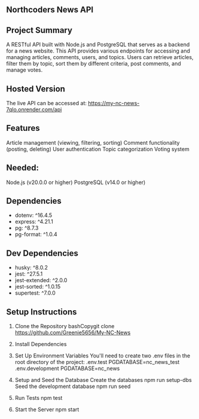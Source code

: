 Northcoders News API
--------------------
Project Summary
----------------
A RESTful API built with Node.js and PostgreSQL that serves as a backend for a news website. This API provides various endpoints for accessing and managing articles, comments, users, and topics. Users can retrieve articles, filter them by topic, sort them by different criteria, post comments, and manage votes.

Hosted Version
--------------
The live API can be accessed at: https://my-nc-news-7qlo.onrender.com/api

Features
----------
Article management (viewing, filtering, sorting)
Comment functionality (posting, deleting)
User authentication
Topic categorization
Voting system

Needed:
-------
Node.js (v20.0.0 or higher)
PostgreSQL (v14.0 or higher)

Dependencies
------------
- dotenv: ^16.4.5
- express: ^4.21.1
- pg: ^8.7.3
- pg-format: ^1.0.4

Dev Dependencies
----------------
- husky: ^8.0.2
- jest: ^27.5.1
- jest-extended: ^2.0.0
- jest-sorted: ^1.0.15
- supertest: ^7.0.0

Setup Instructions
-------------------
1. Clone the Repository
bashCopygit clone https://github.com/Greenie5656/My-NC-News

2. Install Dependencies

3. Set Up Environment Variables
You'll need to create two .env files in the root directory of the project:
.env.test
PGDATABASE=nc_news_test
.env.development
PGDATABASE=nc_news
4. Setup and Seed the Database
Create the databases
npm run setup-dbs
Seed the development database
npm run seed
5. Run Tests
npm test
6. Start the Server
npm start





